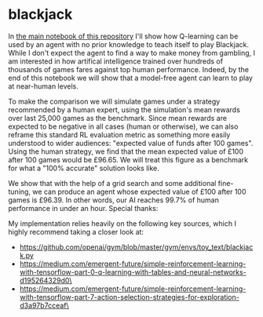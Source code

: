 # blackjack
In [the main notebook of this repository](https://github.com/slmwest/blackjack/blob/master/learn_blackjack.ipynb) I'll show how Q-learning can be used by an agent with no prior knowledge to teach itself to play Blackjack. While I don't expect the agent to find a way to make money from gambling, I am interested in how artifical intelligence trained over hundreds of thousands of games fares against top human performance. Indeed, by the end of this notebook we will show that a model-free agent can learn to play at near-human levels.

To make the comparison we will simulate games under a strategy recommended by a human expert, using the simulation's mean rewards over last 25,000 games as the benchmark. Since mean rewards are expected to be negative in all cases (human or otherwise), we can also reframe this standard RL evaluation metric as something more easily understood to wider audiences: "expected value of funds after 100 games". Using the human strategy, we find that the mean expected value of £100 after 100 games would be £96.65. We will treat this figure as a benchmark for what a "100% accurate" solution looks like.

We show that with the help of a grid search and some additional fine-tuning, we can produce an agent whose expected value of £100 after 100 games is £96.39. In other words, our AI reaches 99.7% of human performance in under an hour.
Special thanks:

My implementation relies heavily on the following key sources, which I highly recommend taking a closer look at:
 - https://github.com/openai/gym/blob/master/gym/envs/toy_text/blackjack.py
 - https://medium.com/emergent-future/simple-reinforcement-learning-with-tensorflow-part-0-q-learning-with-tables-and-neural-networks-d195264329d0\
-  https://medium.com/emergent-future/simple-reinforcement-learning-with-tensorflow-part-7-action-selection-strategies-for-exploration-d3a97b7cceaf\

   
